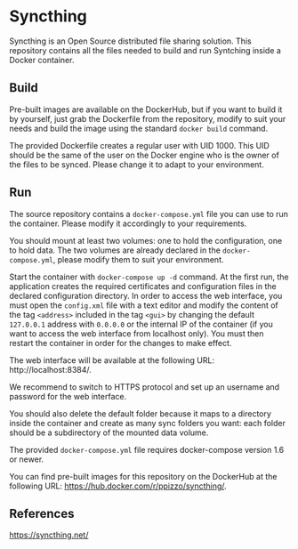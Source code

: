 # Syncthing
Syncthing is an Open Source distributed file sharing solution. This repository contains all the files needed to build and run Syntching inside a Docker container.

## Build
Pre-built images are available on the DockerHub, but if you want to build it by yourself, just grab the Dockerfile from the repository, modify to suit your needs and build the image using the standard ```docker build``` command.

The provided Dockerfile creates a regular user with UID 1000. This UID should be the same of the user on the Docker engine who is the owner of the files to be synced. Please change it to adapt to your environment.

## Run
The source repository contains a ```docker-compose.yml``` file you can use to run the container. Please modify it accordingly to your requirements.

You should mount at least two volumes: one to hold the configuration, one to hold data. The two volumes are already declared in the  ```docker-compose.yml```, please modify them to suit your environment.

Start the container with ```docker-compose up -d``` command. At the first run, the application creates the required certificates and configuration files in the declared configuration directory. In order to access the web interface, you must open the ```config.xml``` file with a text editor and modify the content of the tag ```<address>``` included in the tag ```<gui>``` by changing the default ```127.0.0.1``` address with ```0.0.0.0``` or the internal IP of the container (if you want to access the web interface from localhost only). You must then restart the container in order for the changes to make effect.

The web interface will be available at the following URL: http://localhost:8384/.

We recommend to switch to HTTPS protocol and set up an username and password for the web interface.

You should also delete the default folder because it maps to a directory inside the container and create as many sync folders you want: each folder should be a subdirectory of the mounted data volume.

The provided ```docker-compose.yml``` file requires docker-compose version 1.6 or newer.

You can find pre-built images for this repository on the DockerHub at the following URL: https://hub.docker.com/r/ppizzo/syncthing/.

## References
https://syncthing.net/
